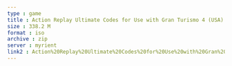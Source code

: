 ```yaml
---
type : game
title : Action Replay Ultimate Codes for Use with Gran Turismo 4 (USA) (Unl) (Rev 1)
size : 338.2 M
format : iso
archive : zip
server : myrient
link2 : Action%20Replay%20Ultimate%20Codes%20for%20Use%20with%20Gran%20Turismo%204%20%28USA%29%20%28Unl%29%20%28Rev%201%29
---
```

